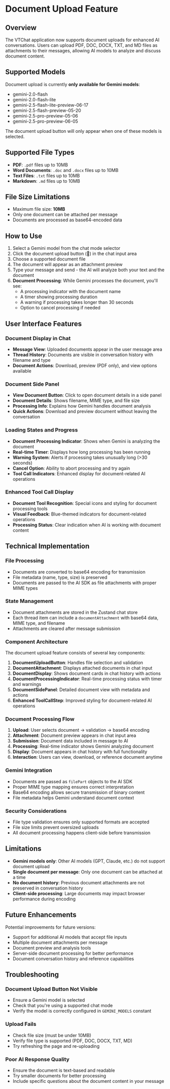 # Document Upload Feature

## Overview

The VTChat application now supports document uploads for enhanced AI conversations. Users can upload PDF, DOC, DOCX, TXT, and MD files as attachments to their messages, allowing AI models to analyze and discuss document content.

## Supported Models

Document upload is currently **only available for Gemini models**:

- gemini-2.0-flash
- gemini-2.0-flash-lite
- gemini-2.5-flash-lite-preview-06-17
- gemini-2.5-flash-preview-05-20
- gemini-2.5-pro-preview-05-06
- gemini-2.5-pro-preview-06-05

The document upload button will only appear when one of these models is selected.

## Supported File Types

- **PDF**: `.pdf` files up to 10MB
- **Word Documents**: `.doc` and `.docx` files up to 10MB
- **Text Files**: `.txt` files up to 10MB
- **Markdown**: `.md` files up to 10MB

## File Size Limitations

- Maximum file size: **10MB**
- Only one document can be attached per message
- Documents are processed as base64-encoded data

## How to Use

1. Select a Gemini model from the chat mode selector
2. Click the document upload button (📎) in the chat input area
3. Choose a supported document file
4. The document will appear as an attachment preview
5. Type your message and send - the AI will analyze both your text and the document
6. **Document Processing**: While Gemini processes the document, you'll see:
   - A processing indicator with the document name
   - A timer showing processing duration
   - A warning if processing takes longer than 30 seconds
   - Option to cancel processing if needed

## User Interface Features

### Document Display in Chat

- **Message View**: Uploaded documents appear in the user message area
- **Thread History**: Documents are visible in conversation history with filename and type
- **Document Actions**: Download, preview (PDF only), and view options available

### Document Side Panel

- **View Document Button**: Click to open document details in a side panel
- **Document Details**: Shows filename, MIME type, and file size
- **Processing Info**: Explains how Gemini handles document analysis
- **Quick Actions**: Download and preview document without leaving the conversation

### Loading States and Progress

- **Document Processing Indicator**: Shows when Gemini is analyzing the document
- **Real-time Timer**: Displays how long processing has been running
- **Warning System**: Alerts if processing takes unusually long (>30 seconds)
- **Cancel Option**: Ability to abort processing and try again
- **Tool Call Indicators**: Enhanced display for document-related AI operations

### Enhanced Tool Call Display

- **Document Tool Recognition**: Special icons and styling for document processing tools
- **Visual Feedback**: Blue-themed indicators for document-related operations
- **Processing Status**: Clear indication when AI is working with document content

## Technical Implementation

### File Processing

- Documents are converted to base64 encoding for transmission
- File metadata (name, type, size) is preserved
- Documents are passed to the AI SDK as file attachments with proper MIME types

### State Management

- Document attachments are stored in the Zustand chat store
- Each thread item can include a `documentAttachment` with base64 data, MIME type, and filename
- Attachments are cleared after message submission

### Component Architecture

The document upload feature consists of several key components:

1. **DocumentUploadButton**: Handles file selection and validation
2. **DocumentAttachment**: Displays attached documents in chat input
3. **DocumentDisplay**: Shows document cards in chat history with actions
4. **DocumentProcessingIndicator**: Real-time processing status with timer and warnings
5. **DocumentSidePanel**: Detailed document view with metadata and actions
6. **Enhanced ToolCallStep**: Improved styling for document-related AI operations

### Document Processing Flow

1. **Upload**: User selects document → validation → base64 encoding
2. **Attachment**: Document preview appears in chat input area
3. **Submission**: Document data included in message to AI
4. **Processing**: Real-time indicator shows Gemini analyzing document
5. **Display**: Document appears in chat history with full functionality
6. **Interaction**: Users can view, download, or reference document anytime

### Gemini Integration

- Documents are passed as `filePart` objects to the AI SDK
- Proper MIME type mapping ensures correct interpretation
- Base64 encoding allows secure transmission of binary content
- File metadata helps Gemini understand document context

### Security Considerations

- File type validation ensures only supported formats are accepted
- File size limits prevent oversized uploads
- All document processing happens client-side before transmission

## Limitations

- **Gemini models only**: Other AI models (GPT, Claude, etc.) do not support document upload
- **Single document per message**: Only one document can be attached at a time
- **No document history**: Previous document attachments are not preserved in conversation history
- **Client-side processing**: Large documents may impact browser performance during encoding

## Future Enhancements

Potential improvements for future versions:

- Support for additional AI models that accept file inputs
- Multiple document attachments per message
- Document preview and analysis tools
- Server-side document processing for better performance
- Document conversation history and reference capabilities

## Troubleshooting

### Document Upload Button Not Visible

- Ensure a Gemini model is selected
- Check that you're using a supported chat mode
- Verify the model is correctly configured in `GEMINI_MODELS` constant

### Upload Fails

- Check file size (must be under 10MB)
- Verify file type is supported (PDF, DOC, DOCX, TXT, MD)
- Try refreshing the page and re-uploading

### Poor AI Response Quality

- Ensure the document is text-based and readable
- Try smaller documents for better processing
- Include specific questions about the document content in your message
